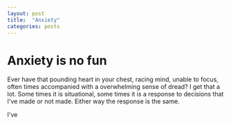 ```yaml
---
layout: post
title:  "Anxiety"
categories: posts
---
```

# Anxiety is no fun

Ever have that pounding heart in your chest, racing mind, unable to focus, often times accompanied with a overwhelming sense of dread?  I get that a lot. Some times it is situational, some times it is a response to decisions that I've made or not made.  Either way the response is the same.

I've
